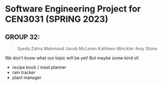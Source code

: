 # Software Engineering Project for CEN3031 (SPRING 2023)

## GROUP 32:
> Syeda Zahra Mahmood
> Jacob McLaren
> Kathleen Minckler
> Amy Stone

We don't know what our topic will be yet! But maybe some kind of:
- recipe book / meal planner
- rain tracker
- plant manager
